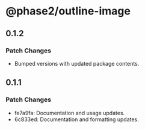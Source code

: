 # @phase2/outline-image

## 0.1.2

### Patch Changes

- Bumped versions with updated package contents.

## 0.1.1

### Patch Changes

- fe7a9fa: Documentation and usage updates.
- 6c833ed: Documentation and formatting updates.
